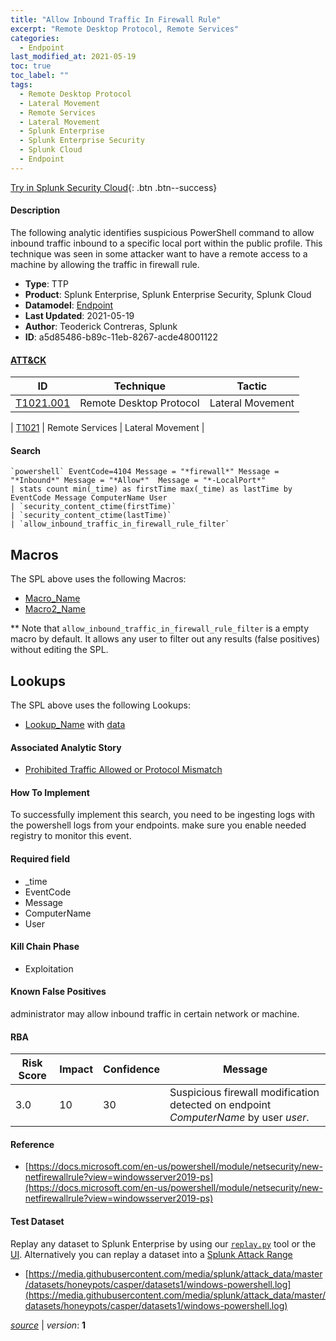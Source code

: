 ```yaml
---
title: "Allow Inbound Traffic In Firewall Rule"
excerpt: "Remote Desktop Protocol, Remote Services"
categories:
  - Endpoint
last_modified_at: 2021-05-19
toc: true
toc_label: ""
tags:
  - Remote Desktop Protocol
  - Lateral Movement
  - Remote Services
  - Lateral Movement
  - Splunk Enterprise
  - Splunk Enterprise Security
  - Splunk Cloud
  - Endpoint
---
```




[Try in Splunk Security Cloud](https://www.splunk.com/en_us/cyber-security.html){: .btn .btn--success}

#### Description

The following analytic identifies suspicious PowerShell command to allow inbound traffic inbound to a specific local port within the public profile. This technique was seen in some attacker want to have a remote access to a machine by allowing the traffic in firewall rule.

- **Type**: TTP
- **Product**: Splunk Enterprise, Splunk Enterprise Security, Splunk Cloud
- **Datamodel**: [Endpoint](https://docs.splunk.com/Documentation/CIM/latest/User/Endpoint)
- **Last Updated**: 2021-05-19
- **Author**: Teoderick Contreras, Splunk
- **ID**: a5d85486-b89c-11eb-8267-acde48001122


#### [ATT&CK](https://attack.mitre.org/)

| ID          | Technique   | Tactic         |
| ----------- | ----------- |--------------- |
| [T1021.001](https://attack.mitre.org/techniques/T1021/001/) | Remote Desktop Protocol | Lateral Movement |

| [T1021](https://attack.mitre.org/techniques/T1021/) | Remote Services | Lateral Movement |

#### Search

```
`powershell` EventCode=4104 Message = "*firewall*" Message = "*Inbound*" Message = "*Allow*"  Message = "*-LocalPort*" 
| stats count min(_time) as firstTime max(_time) as lastTime by EventCode Message ComputerName User 
| `security_content_ctime(firstTime)` 
| `security_content_ctime(lastTime)` 
| `allow_inbound_traffic_in_firewall_rule_filter`
```

## Macros
The SPL above uses the following Macros:
* [Macro_Name](https://)
* [Macro2_Name](https://)

** Note that `allow_inbound_traffic_in_firewall_rule_filter` is a empty macro by default. It allows any user to filter out any results (false positives) without editing the SPL.

## Lookups
The SPL above uses the following Lookups:

* [Lookup_Name]() with [data]()

#### Associated Analytic Story
* [Prohibited Traffic Allowed or Protocol Mismatch](/stories/prohibited_traffic_allowed_or_protocol_mismatch)


#### How To Implement
To successfully implement this search, you need to be ingesting logs with the powershell logs  from your endpoints. make sure you enable needed registry to monitor this event.

#### Required field
* _time
* EventCode
* Message
* ComputerName
* User


#### Kill Chain Phase
* Exploitation


#### Known False Positives
administrator may allow inbound traffic in certain network or machine.


#### RBA

| Risk Score  | Impact      | Confidence   | Message      |
| ----------- | ----------- |--------------|--------------|
| 3.0 | 10 | 30 | Suspicious firewall modification detected on endpoint $ComputerName$ by user $user$. |




#### Reference

* [https://docs.microsoft.com/en-us/powershell/module/netsecurity/new-netfirewallrule?view=windowsserver2019-ps](https://docs.microsoft.com/en-us/powershell/module/netsecurity/new-netfirewallrule?view=windowsserver2019-ps)



#### Test Dataset
Replay any dataset to Splunk Enterprise by using our [`replay.py`](https://github.com/splunk/attack_data#using-replaypy) tool or the [UI](https://github.com/splunk/attack_data#using-ui).
Alternatively you can replay a dataset into a [Splunk Attack Range](https://github.com/splunk/attack_range#replay-dumps-into-attack-range-splunk-server)

* [https://media.githubusercontent.com/media/splunk/attack_data/master/datasets/honeypots/casper/datasets1/windows-powershell.log](https://media.githubusercontent.com/media/splunk/attack_data/master/datasets/honeypots/casper/datasets1/windows-powershell.log)



[*source*](https://github.com/splunk/security_content/tree/develop/detections/endpoint/allow_inbound_traffic_in_firewall_rule.yml) \| *version*: **1**